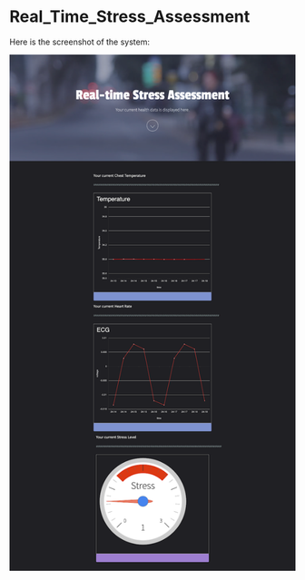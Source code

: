 # Real_Time_Stress_Assessment

Here is the screenshot of the system:

![screenshot](https://github.com/jingan0514/Real_Time_Stress_Assessment/blob/master/images/Real-time%20Stress%20Assessment.png)
